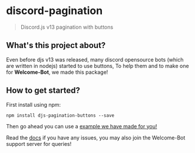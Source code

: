 # discord-pagination
> Discord.js v13 pagination with buttons

## What's this project about?

Even before djs v13 was released, many discord opensource bots (which are written in nodejs) started to use buttons,
To help them and to make one for **Welcome-Bot**, we made this package!

## How to get started?

First install using npm:

```
npm install djs-pagination-buttons --save
```

Then go ahead you can use a [example we have made for you!]()

Read the [docs](https://welcome-bot.github.io/discord-pagination/classes/Pagination.Pagination-1.html) if you have any issues, you may also join the Welcome-Bot support server for queries!
